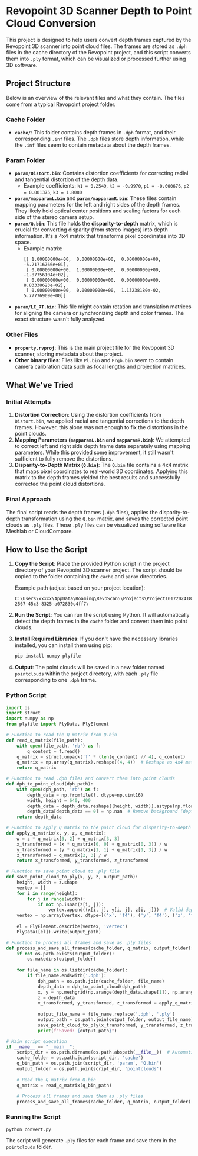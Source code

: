 # Revopoint 3D Scanner Depth to Point Cloud Conversion

This project is designed to help users convert depth frames captured by the Revopoint 3D scanner into point cloud files. The frames are stored as `.dph` files in the cache directory of the Revopoint project, and this script converts them into `.ply` format, which can be visualized or processed further using 3D software.

## Project Structure

Below is an overview of the relevant files and what they contain. The files come from a typical Revopoint project folder.

### Cache Folder

- **`cache/`**: This folder contains depth frames in `.dph` format, and their corresponding `.inf` files. The `.dph` files store depth information, while the `.inf` files seem to contain metadata about the depth frames.

### Param Folder

- **`param/Distort.bin`**: Contains distortion coefficients for correcting radial and tangential distortion of the depth data.
    - Example coefficients: `k1 = 0.2549`, `k2 = -0.9970`, `p1 = -0.000676`, `p2 = 0.001375`, `k3 = 1.8080`
- **`param/mapparamL.bin`** and **`param/mapparamR.bin`**: These files contain mapping parameters for the left and right sides of the depth frames. They likely hold optical center positions and scaling factors for each side of the stereo camera setup.
- **`param/Q.bin`**: This file holds the **disparity-to-depth** matrix, which is crucial for converting disparity (from stereo images) into depth information. It's a 4x4 matrix that transforms pixel coordinates into 3D space.
    - Example matrix:
      ```
      [[ 1.00000000e+00,  0.00000000e+00,  0.00000000e+00, -5.21716766e+01],
       [ 0.00000000e+00,  1.00000000e+00,  0.00000000e+00, -1.87756104e+02],
       [ 0.00000000e+00,  0.00000000e+00,  0.00000000e+00,  8.83338623e+02],
       [ 0.00000000e+00,  0.00000000e+00,  1.13238180e-02,  5.77776909e+00]]
      ```
- **`param/LC_RT.bin`**: This file might contain rotation and translation matrices for aligning the camera or synchronizing depth and color frames. The exact structure wasn't fully analyzed.

### Other Files

- **`property.rvproj`**: This is the main project file for the Revopoint 3D scanner, storing metadata about the project.
- **Other binary files**: Files like `Pl.bin` and `Prgb.bin` seem to contain camera calibration data such as focal lengths and projection matrices.

## What We've Tried

### Initial Attempts

1. **Distortion Correction**: Using the distortion coefficients from `Distort.bin`, we applied radial and tangential corrections to the depth frames. However, this alone was not enough to fix the distortions in the point clouds.
2. **Mapping Parameters (`mapparamL.bin` and `mapparamR.bin`)**: We attempted to correct left and right side depth frame data separately using mapping parameters. While this provided some improvement, it still wasn't sufficient to fully remove the distortions.
3. **Disparity-to-Depth Matrix (`Q.bin`)**: The `Q.bin` file contains a 4x4 matrix that maps pixel coordinates to real-world 3D coordinates. Applying this matrix to the depth frames yielded the best results and successfully corrected the point cloud distortions.

### Final Approach

The final script reads the depth frames (`.dph` files), applies the disparity-to-depth transformation using the `Q.bin` matrix, and saves the corrected point clouds as `.ply` files. These `.ply` files can be visualized using software like Meshlab or CloudCompare.

## How to Use the Script

1. **Copy the Script**: Place the provided Python script in the project directory of your Revopoint 3D scanner project. The script should be copied to the folder containing the `cache` and `param` directories.

    Example path (adjust based on your project location):
    
    ```
    C:\Users\xxxxx\AppData\Roaming\RevoScan5\Projects\Project10172024181138\data\26009d86-2567-45c3-8325-a072830c4ff7\
    ```

2. **Run the Script**: You can run the script using Python. It will automatically detect the depth frames in the `cache` folder and convert them into point clouds.

3. **Install Required Libraries**: If you don't have the necessary libraries installed, you can install them using pip:
    ```bash
    pip install numpy plyfile
    ```

4. **Output**: The point clouds will be saved in a new folder named `pointclouds` within the project directory, with each `.ply` file corresponding to one `.dph` frame.

### Python Script

```python
import os
import struct
import numpy as np
from plyfile import PlyData, PlyElement

# Function to read the Q matrix from Q.bin
def read_q_matrix(file_path):
    with open(file_path, 'rb') as f:
        q_content = f.read()
    q_matrix = struct.unpack('f' * (len(q_content) // 4), q_content)
    q_matrix = np.array(q_matrix).reshape((4, 4))  # Reshape as 4x4 matrix
    return q_matrix

# Function to read .dph files and convert them into point clouds
def dph_to_point_cloud(dph_path):
    with open(dph_path, 'rb') as f:
        depth_data = np.fromfile(f, dtype=np.uint16)
        width, height = 640, 400
        depth_data = depth_data.reshape((height, width)).astype(np.float32)  # Convert to float32
        depth_data[depth_data == 0] = np.nan  # Remove background (depth = 0)
    return depth_data

# Function to apply Q matrix to the point cloud for disparity-to-depth conversion
def apply_q_matrix(x, y, z, q_matrix):
    w = z * q_matrix[3, 2] + q_matrix[3, 3]
    x_transformed = (x * q_matrix[0, 0] + q_matrix[0, 3]) / w
    y_transformed = (y * q_matrix[1, 1] + q_matrix[1, 3]) / w
    z_transformed = q_matrix[2, 3] / w
    return x_transformed, y_transformed, z_transformed

# Function to save point cloud to .ply file
def save_point_cloud_to_ply(x, y, z, output_path):
    height, width = z.shape
    vertex = []
    for i in range(height):
        for j in range(width):
            if not np.isnan(z[i, j]):
                vertex.append((x[i, j], y[i, j], z[i, j]))  # Valid depth points
    vertex = np.array(vertex, dtype=[('x', 'f4'), ('y', 'f4'), ('z', 'f4')])
    
    el = PlyElement.describe(vertex, 'vertex')
    PlyData([el]).write(output_path)

# Function to process all frames and save as .ply files
def process_and_save_all_frames(cache_folder, q_matrix, output_folder):
    if not os.path.exists(output_folder):
        os.makedirs(output_folder)
    
    for file_name in os.listdir(cache_folder):
        if file_name.endswith('.dph'):
            dph_path = os.path.join(cache_folder, file_name)
            depth_data = dph_to_point_cloud(dph_path)
            x, y = np.meshgrid(np.arange(depth_data.shape[1]), np.arange(depth_data.shape[0]))
            z = depth_data
            x_transformed, y_transformed, z_transformed = apply_q_matrix(x, y, z, q_matrix)
            
            output_file_name = file_name.replace('.dph', '.ply')
            output_path = os.path.join(output_folder, output_file_name)
            save_point_cloud_to_ply(x_transformed, y_transformed, z_transformed, output_path)
            print(f"Saved: {output_path}")

# Main script execution
if __name__ == "__main__":
    script_dir = os.path.dirname(os.path.abspath(__file__))  # Automatically detect the current working directory
    cache_folder = os.path.join(script_dir, 'cache')
    q_bin_path = os.path.join(script_dir, 'param', 'Q.bin')
    output_folder = os.path.join(script_dir, 'pointclouds')
    
    # Read the Q matrix from Q.bin
    q_matrix = read_q_matrix(q_bin_path)
    
    # Process all frames and save them as .ply files
    process_and_save_all_frames(cache_folder, q_matrix, output_folder)
```

### Running the Script
```bash
python convert.py
```

The script will generate `.ply` files for each frame and save them in the `pointclouds` folder. 


